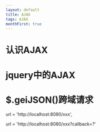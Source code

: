 ```yaml
---
layout: default
title: AJAX
tags: AJAX
monthFirst: true
---
```


# 认识AJAX

# jquery中的AJAX

# $.geiJSON()跨域请求

url = 'http://localhost:8080/xxx',

url = 'http://localhost:8080/xxx?callback=?'